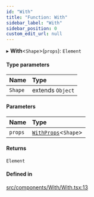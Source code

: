 ```yaml
---
id: "With"
title: "Function: With"
sidebar_label: "With"
sidebar_position: 0
custom_edit_url: null
---
```


▸ **With**<`Shape`\>(`props`): `Element`

#### Type parameters

| Name | Type |
| :------ | :------ |
| `Shape` | extends `Object` |

#### Parameters

| Name | Type |
| :------ | :------ |
| `props` | [`WithProps`](../types/WithProps)<`Shape`\> |

#### Returns

`Element`

#### Defined in

[src/components/With/With.tsx:13](https://github.com/ythecombinator/react-matchez/blob/b285763/src/components/With/With.tsx#L13)

